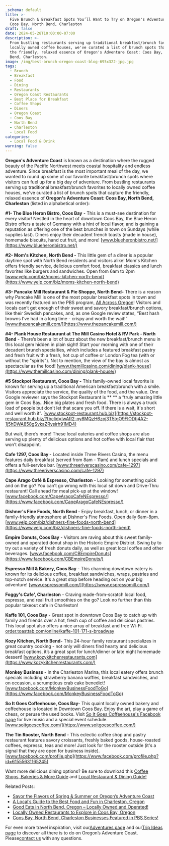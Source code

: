 ```yaml
---
_schema: default
title: >-
  Five Brunch & Breakfast Spots You’ll Want to Try on Oregon's Adventure Coast:
  Coos Bay, North Bend, Charleston
draft: false
date: 2024-05-28T10:00:00-07:00
description: >-
  From bustling restaurants serving up traditional breakfast/brunch favorites to
  locally owned coffee houses, we've curated a list of brunch spots that capture
  the friendly, relaxed essence of Oregon's Adventure Coast: Coos Bay, North
  Bend, Charleston.
image: /img/best-brunch-oregon-coast-blog-695x322-jpg.jpg
tags:
  - Brunch
  - Breakfast
  - Food
  - Dining
  - Restaurants
  - Oregon Coast Restaurants
  - Best Place for Breakfast
  - Coffee Shops
  - Diners
  - Oregon Coast
  - Coos Bay
  - North Bend
  - Charleston
  - Local Food
categories:
  - Local Food & Drink
warning: false
---
```

**Oregon's Adventure Coast** is known as a destination where the rugged beauty of the Pacific Northwest meets coastal hospitality and endless adventure. Since breakfast is the most important meal of the day, we wanted to round up some of our favorite breakfast/brunch spots where visitors can fuel up for a big day of adventure. From bustling restaurants serving up traditional breakfast/brunch favorites to locally owned coffee houses, we've curated a list of brunch spots that capture the friendly, relaxed essence of **Oregon's Adventure Coast: Coos Bay, North Bend, Charleston** (listed in alphabetical order)**\:**

**\#1- The Blue Heron Bistro, Coos Bay** - This is a must-see destination for every visitor! Nestled in the heart of downtown Coos Bay, the Blue Heron Bistro offers a taste of Germany with a hint of local flavor, and is gaining a reputation as offering one of the best brunches in town on Sundays (while supplies last). Diners enjoy their decadent french toasts (made in house), homemade biscuits, hand cut fruit, and more! [www.blueheronbistro.net/](https://www.blueheronbistro.net/)

**\#2- Mom's Kitchen, North Bend -** This little gem of a diner is a popular daytime spot with North Bend residents and visitors alike! Mom's Kitchen offers friendly service, delicious comfort food, breakfast classics and lunch favorites like burgers and sandwiches. Open from 6am to 2pm [www.yelp.com/biz/moms-kitchen-north-bend](https://www.yelp.com/biz/moms-kitchen-north-bend)

**\#3- Pancake Mill Restaurant & Pie Shoppe, North Bend-** There is a reason why Pancake Mill is one of the most popular breakfast spots in town and was recently featured on the PBS program, [All Across Oregon](https://www.youtube.com/watch?v=XHpnVRpY8ro)! Visitors and locals can’t get enough of their sweet and savory breakfast/brunch options, like their Swedish pancakes, and, as one Google review states, “Best hash browns I’ve had in a long time - crispy and worth the wait!” [www.thepancakemill.com/](https://www.thepancakemill.com/)

**\#4- Plank House Restaurant at The Mill Casino Hotel & RV Park - North Bend** - There’s been a lot of buzz about the new breakfast/brunch menu in this local gem hidden in plain sight! Start your morning with one of their decadent brunch specialties, which includes a featured breakfast pastry and fresh fruit with a fresh, hot cup of coffee or London Fog tea (with or without the "spirits"). Not to mention, the view of the bay is almost as spectacular as the food! [www.themillcasino.com/dining/plank-house](https://www.themillcasino.com/dining/plank-house/)

**\#5 Stockpot Restaurant, Coos Bay -** This family-owned local favorite is known for serving up a traditional American breakfast/brunch with a smile. Visitors appreciate the service, the quality of the food, and the value. One Google reviewer says the Stockpot Restaurant is ** ** a “truly amazing little gem in Coos Bay…Nice big plates and fresh food. There is always a truck load of people but don't let that scare you off. If there is a wait, it's short and well worth it”. [www.stockpot-restaurant.hub.biz](https://stockpot-restaurant.hub.biz/?fbclid=IwAR2-ny8MQzH6zpj3T5tgO9FIODtj4A2-1j5hDWA858gSvkaZRysirh91MD4)

But wait, there’s more! These local eateries and coffee shops are also serving up plenty of delicious options and hot coffee with local flair that won’t disappoint.

**Cafe 1297, Coos Bay -** Located inside Three Rivers Casino, the menu features daily breakfast (served from 8am - 11am) and lunch specials and offers a full-service bar. [www.threeriverscasino.com/cafe-1297](https://www.threeriverscasino.com/cafe-1297)

**Cape Arago Café & Espresso, Charleston** - Looking for something quick and on the go? You can’t go wrong with this local sit down and Drive-Thru restaurant! Call ahead for meal pick-up at the window! [www.facebook.com/CapeAragoCafeNEspresso/](https://www.facebook.com/CapeAragoCafeNEspresso/)

**Dishner's Fine Foods, North Bend -** Enjoy breakfast, lunch, or dinner in a family-friendly atmosphere at Dishner's Fine Foods. Open daily 6am-8pm. [www.yelp.com/biz/dishners-fine-foods-north-bend](https://www.yelp.com/biz/dishners-fine-foods-north-bend)

**Empire Donuts, Coos Bay** - Visitors are raving about this sweet family-owned and operated donut shop in the Historic Empire District. Swing by to try out a variety of fresh donuts daily, as well as great local coffee and other beverages. [www.facebook.com/CBEmpireDonuts](https://www.facebook.com/CBEmpireDonuts/)

**Espresso Mill & Bakery, Coos Bay** - This charming downtown eatery is known for its delicious coffee, breakfast sandwiches, wraps, pastries and top-notch service. It's a great stop before heading out on your big adventure! [www.espressomill.com/](https://www.espressomill.com/)

**Foggy's Cafe', Charleston** - Craving made-from-scratch local food, espresso, and real fruit smoothies on the go? Look no further than this popular takeout cafe in Charleston!

**Kaffe 101, Coos Bay** - Great spot in downtown Coos Bay to catch up with family and friends over a hot, fresh cup of coffee and delicious pastries. This local spot also offers a nice array of breakfast and free Wi-Fi. [order.toasttab.com/online/kaffe-101-171-s-broadway](https://order.toasttab.com/online/kaffe-101-171-s-broadway)

**Kozy Kitchen, North Bend-** This 24-hour family restaurant specializes in great country cooking - not only will diners find hearty and delicious breakfast options, it’s a great spot for lunch/dinner or late night homemade dessert! [www.kozykitchenrestaurants.com](https://www.kozykitchenrestaurants.com/)

**Monkey Business** - In the Charleston Marina, this local eatery offers brunch specials including strawberry banana waffles, breakfast sandwiches, and on occasion, a scrumptious crab cake benedict! [www.facebook.com/MonkeyBusinessFoodToGo](https://www.facebook.com/MonkeyBusinessFoodToGo)

**So It Goes Coffeehouse, Coos Bay-** This quaint locally owned bakery and coffeehouse is located in Downtown Coos Bay. Enjoy the art, play a game of chess, or peruse the used books. Visit [So It Goes Coffeehouse's Facebook page](https://www.facebook.com/soitgoescoffeehouse) for live music and a special event schedule. [www.soitgoescoffee.com/](https://www.soitgoescoffee.com/)

**The Tin Rooster, North Bend** - This eclectic coffee shop and pastry restaurant features savory croissants, freshly baked goods, house-roasted coffees, espresso, teas and more! Just look for the rooster outside (it's a signal that they are open for business inside). [www.facebook.com/profile.php](https://www.facebook.com/profile.php?id=61555631165245)

Want more delicious dining options? Be sure to download this [Coffee Shops, Bakeries & More Guide](https://www.oregonsadventurecoast.com/img/coffeeshops-bakery-11-23.pdf) and [Local Restaurant & Dining Guide!](https://www.oregonsadventurecoast.com/img/restaurants-booklet-web-11-23.pdf)

Related Posts:

* [Savor the Flavors of Spring & Summer on Oregon’s Adventure Coast](https://www.oregonsadventurecoast.com/blog/savor-the-flavors-of-spring-summer-on-oregon-s-adventure-coast/)
* [A Local’s Guide to the Best Food and Fun in Charleston, Oregon](https://www.oregonsadventurecoast.com/blog/a-local-s-guide-to-the-best-food-and-fun-in-charleston-oregon/)
* [Good Eats in North Bend, Oregon – Locally Owned and Operated!](https://www.oregonsadventurecoast.com/blog/good-eats-in-north-bend-oregon-locally-owned-and-operated/)
* [Locally Owned Restaurants to Explore in Coos Bay, Oregon](https://www.oregonsadventurecoast.com/blog/locally-owned-restaurants-to-explore-in-coos-bay-oregon/)
* [Coos Bay, North Bend, Charleston Businesses Featured in PBS Series!](https://www.oregonsadventurecoast.com/blog/coos-bay-north-bend-charleston-businesses-featured-in-pbs-series/)

For even more travel inspiration, visit our[Adventures page](https://www.oregonsadventurecoast.com/adventures) and our[Trip Ideas page](https://www.oregonsadventurecoast.com/tripideas) to discover all there is to do on Oregon’s Adventure Coast. Please[contact us](https://www.oregonsadventurecoast.com/contact/) with any questions.

<br>